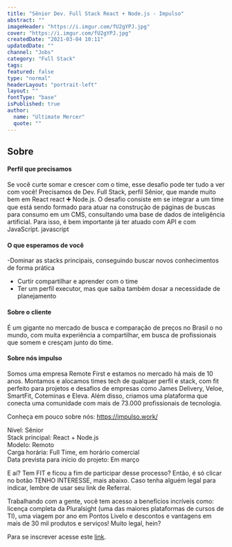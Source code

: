 ```yaml
---
title: "Sênior Dev. Full Stack React + Node.js - Impulso"
abstract: ""
imageHeader: "https://i.imgur.com/fU2gYPJ.jpg"
cover: "https://i.imgur.com/fU2gYPJ.jpg"
createdDate: "2021-03-04 10:11"
updatedDate: ""
channel: "Jobs"
category: "Full Stack"
tags:
featured: false
type: "normal"
headerLayout: "portrait-left"
layout: ""
fontType: "base"
isPublished: true
author:
  name: "Ultimate Mercer"
  quote: ""
---
```


## **Sobre**

#### Perfil que precisamos

Se você curte somar e crescer com o time, esse desafio pode ter tudo a ver com você!
Precisamos de Dev. Full Stack, perfil Sênior, que mande muito bem em React react ➕ Node.js.
O desafio consiste em se integrar a um time que está sendo formado para atuar na construção de páginas de buscas para consumo em um CMS, consultando uma base de dados de inteligência artificial.
Para isso, é bem importante já ter atuado com API e com JavaScript. javascript

#### O que esperamos de você

-Dominar as stacks principais, conseguindo buscar novos conhecimentos de forma prática

- Curtir compartilhar e aprender com o time
- Ter um perfil executor, mas que saiba também dosar a necessidade de planejamento

#### Sobre o cliente

É um gigante no mercado de busca e comparação de preços no Brasil o no mundo, com muita experiência a compartilhar, em busca de profissionais que somem e cresçam junto do time.

#### Sobre nós impulso

Somos uma empresa Remote First e estamos no mercado há mais de 10 anos. Montamos e alocamos times tech de qualquer perfil e stack, com fit perfeito para projetos e desafios de empresas como James Delivery, Veloe, SmartFit, Coteminas e Eleva. Além disso, criamos uma plataforma que conecta uma comunidade com mais de 73.000 profissionais de tecnologia.

Conheça em pouco sobre nós: https://impulso.work/

Nível: Sênior  
Stack principal: React + Node.js  
Modelo: Remoto  
Carga horária: Full Time, em horário comercial  
Data prevista para início do projeto: Em março

E aí? Tem FIT e ficou a fim de participar desse processo? Então, é só clicar no botão TENHO INTERESSE, mais abaixo.
Caso tenha alguém legal para indicar, lembre de usar seu link de Referral.

Trabalhando com a gente, você tem acesso a benefícios incríveis como: licença completa da Pluralsight (uma das maiores plataformas de cursos de TI), uma viagem por ano em Pontos Livelo e descontos e vantagens em mais de 30 mil produtos e serviços! Muito legal, hein?

Para se inscrever acesse este [link](https://impulso.network/oportunidade/983?utm_source=telegram&utm_medium=post&utm_content=oportunidade&utm_campaign=sr_OP983&utm_term=ntw-2&referral=anna-telegram).
